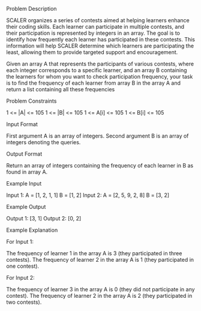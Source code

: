 Problem Description

SCALER organizes a series of contests aimed at helping learners enhance their coding skills. Each learner can participate in multiple contests, and their participation is represented by integers in an array. The goal is to identify how frequently each learner has participated in these contests. This information will help SCALER determine which learners are participating the least, allowing them to provide targeted support and encouragement.


Given an array A that represents the participants of various contests, where each integer corresponds to a specific learner, and an array B containing the learners for whom you want to check participation frequency, your task is to find the frequency of each learner from array B in the array A and return a list containing all these frequencies


Problem Constraints

1 <= |A| <= 105
1 <= |B| <= 105
1 <= A[i] <= 105
1 <= B[i] <= 105


Input Format

First argument A is an array of integers.
Second argument B is an array of integers denoting the queries.


Output Format

Return an array of integers containing the frequency of each learner in B as found in array A.


Example Input

Input 1:
A = [1, 2, 1, 1]
B = [1, 2]
Input 2:
A = [2, 5, 9, 2, 8]
B = [3, 2]


Example Output

Output 1:
[3, 1]
Output 2:
[0, 2]


Example Explanation

For Input 1:

The frequency of learner 1 in the array A is 3 (they participated in three contests).
The frequency of learner 2 in the array A is 1 (they participated in one contest).

For Input 2:

The frequency of learner 3 in the array A is 0 (they did not participate in any contest).
The frequency of learner 2 in the array A is 2 (they participated in two contests).

